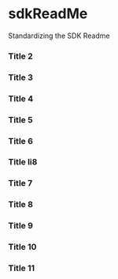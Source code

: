 # sdkReadMe
Standardizing the SDK Readme


### Title 2

### Title 3

### Title 4

### Title 5

### Title 6

### Title li8

### Title 7

### Title 8

### Title 9

### Title 10

### Title 11
